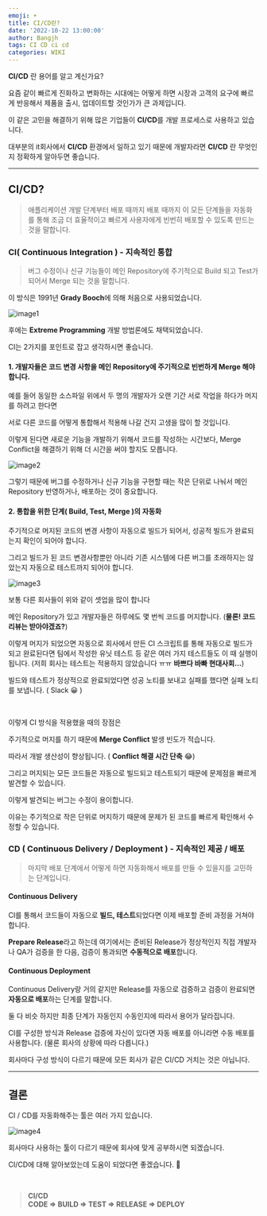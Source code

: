```yaml
---
emoji: ☀️
title: CI/CD란?
date: '2022-10-22 13:00:00'
author: Bangjh
tags: CI CD ci cd
categories: WIKI
---
```


**CI/CD** 란 용어를 알고 계신가요?

요즘 같이 빠르게 진화하고 변화하는 시대에는 어떻게 하면 시장과 고객의 요구에 빠르게 반응해서 제품을 출시, 업데이트할 것인가가 큰 과제입니다.

이 같은 고민을 해결하기 위해 많은 기업들이 **CI/CD**를 개발 프로세스로 사용하고 있습니다.

대부분의 it회사에서 **CI/CD** 환경에서 일하고 있기 때문에 개발자라면 **CI/CD** 란 무엇인지 정확하게 알아두면 좋습니다.

---

## CI/CD?

> 애플리케이션 개발 단계부터 배포 때까지 배포 때까지 이 모든 단계들을 자동화를 통해 조금 더 효율적이고 빠르게
> 사용자에게 빈번히 배포할 수 있도록 만드는 것을 말합니다.

### CI( Continuous Integration ) - 지속적인 통합

> 버그 수정이나 신규 기능들이 메인 Repository에 주기적으로 Build 되고 Test가 되어서 Merge 되는 것을 말합니다.

이 방식은 1991년 **Grady Booch**에 의해 처음으로 사용되었습니다.

![image1](image1.jpeg)

후에는 **Extreme Programming** 개발 방법론에도 채택되었습니다.

CI는 2가지를 포인트로 잡고 생각하시면 좋습니다.

#### 1. 개발자들은 코드 변경 사항을 메인 Repository에 주기적으로 빈번하게 Merge 해야 합니다.

예를 들어 동일한 소스파일 위에서 두 명의 개발자가 오랜 기간 서로 작업을 하다가 머지를 하려고 한다면

서로 다른 코드를 어떻게 통합해서 적용해 나갈 건지 고생을 많이 할 것입니다.

이렇게 된다면 새로운 기능을 개발하기 위해서 코드를 작성하는 시간보다, Merge Conflict을 해결하기 위해 더 시간을 써야 할지도 모릅니다.

![image2](image2.jpeg)

그렇기 때문에 버그를 수정하거나 신규 기능을 구현할 때는 작은 단위로 나눠서 메인 Repository 반영하거나, 배포하는 것이 중요합니다.

#### 2. 통합을 위한 단계( Build, Test, Merge )의 자동화

주기적으로 머지된 코드의 변경 사항이 자동으로 빌드가 되어서, 성공적 빌드가 완료되는지 확인이 되어야 합니다.

그리고 빌드가 된 코드 변경사항뿐만 아니라 기존 시스템에 다른 버그를 초래하지는 않았는지 자동으로 테스트까지 되어야 합니다.

![image3](image3.jpeg)

보통 다른 회사들이 위와 같이 셋업을 많이 합니다

메인 Repository가 있고 개발자들은 하루에도 몇 번씩 코드를 머지합니다. (**물론! 코드 리뷰는 받아야겠죠?**)

이렇게 머지가 되었으면 자동으로 회사에서 만든 CI 스크립트를 통해 자동으로 빌드가 되고 완료된다면 팀에서 작성한 유닛 테스트 등 같은 여러 가지 테스트들도 이 때 실행이 됩니다. (저희 회사는 테스트는 적용하지 않았습니다 ㅠㅠ **바쁘다 바빠 현대사회...**)

빌드와 테스트가 정상적으로 완료되었다면 성공 노티를 보내고 실패를 했다면 실패 노티를 보냅니다. ( Slack 😀 )

<br>

이렇게 CI 방식을 적용했을 때의 장점은

주기적으로 머지를 하기 때문에 **Merge Conflict** 발생 빈도가 적습니다.

따라서 개발 생산성이 향상됩니다. ( **Conflict 해결 시간 단축** 😂)

그리고 머지되는 모든 코드들은 자동으로 빌드되고 테스트되기 때문에 문제점을 빠르게 발견할 수 있습니다.

이렇게 발견되는 버그는 수정이 용이합니다.

이유는 주기적으로 작은 단위로 머지하기 때문에 문제가 된 코드를 빠르게 확인해서 수정할 수 있습니다.

### CD ( Continuous Delivery / Deployment ) - 지속적인 제공 / 배포

> 마지막 배포 단계에서 어떻게 하면 자동화해서 배포를 만들 수 있을지를 고민하는 단계입니다.

#### Continuous Delivery

CI를 통해서 코드들이 자동으로 **빌드, 테스트**되었다면 이제 배포할 준비 과정을 거쳐야 합니다.

**Prepare Release**라고 하는데 여기에서는 준비된 Release가 정상적인지 직접 개발자나 QA가 검증을 한 다음, 검증이 통과되면 **수동적으로 배포**합니다.

#### Continuous Deployment

Continuous Delivery랑 거의 같지만 Release를 자동으로 검증하고 검증이 완료되면 **자동으로 배포**하는 단계를 말합니다.

둘 다 비슷 하지만 최종 단계가 자동인지 수동인지에 따라서 용어가 달라집니다.

CI를 구성한 방식과 Release 검증에 자신이 있다면 자동 배포를 아니라면 수동 배포를 사용합니다. (물론 회사의 상황에 따라 다릅니다.)

회사마다 구성 방식이 다르기 때문에 모든 회사가 같은 CI/CD 거치는 것은 아닙니다.

---

## 결론

CI / CD를 자동화해주는 툴은 여러 가지 있습니다.

![image4](image4.jpeg)

회사마다 사용하는 툴이 다르기 때문에 회사에 맞게 공부하시면 되겠습니다.

CI/CD에 대해 알아보았는데 도움이 되었다면 좋겠습니다. 🙌

<br >

> **CI/CD** <br > **CODE => BUILD => TEST => RELEASE => DEPLOY**

```toc

```
